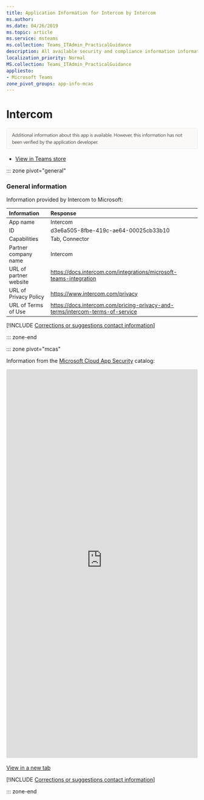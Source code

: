 ```yaml
---
title: Application Information for Intercom by Intercom
ms.author: 
ms.date: 04/26/2019
ms.topic: article
ms.service: msteams
ms.collection: Teams_ITAdmin_PracticalGuidance
description: All available security and compliance information information for Intercom, its data handling policies, its Microsoft Cloud App Security app catalog information, and security/compliance information in the CSA STAR registry.
localization_priority: Normal
MS.collection: Teams_ITAdmin_PracticalGuidance
appliesto:
- Microsoft Teams
zone_pivot_groups: app-info-mcas
---
```

# Intercom

<p></p><img alt="Non-attested image" src="./images/unattested.png" width="650"/>

* <a href="https://teams.microsoft.com/l/app/d3e6a505-8fbe-419c-ae64-00025cb33b10" target="_blank">View in Teams store</a>

::: zone pivot="general"

### General information

Information provided by Intercom to Microsoft:

| **Information** | **Response** |
|:----------------|:-------------|
| App name | Intercom |
| ID | d3e6a505-8fbe-419c-ae64-00025cb33b10 |
| Capabilities | Tab, Connector |
| Partner company name | Intercom |
| URL of partner website | <https://docs.intercom.com/integrations/microsoft-teams-integration> |
| URL of Privacy Policy | <https://www.intercom.com/privacy> |
| URL of Terms of Use | <https://docs.intercom.com/pricing-privacy-and-terms/intercom-terms-of-service> |

 [!INCLUDE [Corrections or suggestions contact information](./includes/corrections-or-suggestions.md)]

::: zone-end


::: zone pivot="mcas"

Information from the [Microsoft Cloud App Security](https://www.microsoft.com/en-us/enterprise-mobility-security/cloud-app-security) catalog:

<iframe height='1020' title='Microsoft Cloud App Security Information' src='https://3ca685143b5b46b4b0e5266dadf2e97c.codepen.website/#/dashboard/22796' frameborder='no'  style='width: 100%;'></iframe>

<a href="https://3ca685143b5b46b4b0e5266dadf2e97c.codepen.website/#/dashboard/22796" target="_blank">View in a new tab</a>

[!INCLUDE [Corrections or suggestions contact information](./includes/corrections-or-suggestions.md)]

::: zone-end

